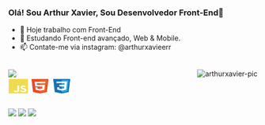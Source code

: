 ### Olá! Sou Arthur Xavier, Sou Desenvolvedor Front-End👾

- 🎨 Hoje trabalho com Front-End
- 📖 Estudando Front-end avançado, Web & Mobile.
- 📫 Contate-me via instagram: @arthurxavieerr
<div style="display: inline_block"><br>
    <img align="right" alt="arthurxavier-pic" height="180" width="" src="https://media.tenor.com/pecjIapTm8QAAAAC/anime.gif">
  <img height="180em" src="https://github-readme-stats.vercel.app/api?username=arthurxavieerr&show_icons=true&theme=github_dark"/><br>
  <img align="center" alt="sthanrlay-Js" height="30" width="40" src="https://raw.githubusercontent.com/devicons/devicon/master/icons/javascript/javascript-plain.svg">
  <img align="center" alt="sthanrlay-HTML" height="30" width="40" src="https://raw.githubusercontent.com/devicons/devicon/master/icons/html5/html5-original.svg">
  <img align="center" alt="sthanrlay-CSS" height="30" width="40" src="https://raw.githubusercontent.com/devicons/devicon/master/icons/css3/css3-original.svg">
</div>
  
  ##
 
<div> 
  <a href="https://www.instagram.com/arthurxavieerr/" target="_blank"><img src="https://img.shields.io/badge/-Instagram-%23E4405F?style=for-the-badge&logo=instagram&logoColor=white" target="_blank"></a> 
  <a href = "mailto:arthurxavier158@outlook.com"><img src="https://img.shields.io/badge/-Gmail-%23333?style=for-the-badge&logo=gmail&logoColor=white" target="_blank"></a>
  <a href="https://www.linkedin.com/in/arthur-xavier-73b0b026b/" target="_blank"><img src="https://img.shields.io/badge/-LinkedIn-%230077B5?style=for-the-badge&logo=linkedin&logoColor=white" target="_blank"></a> 
  
</div>
